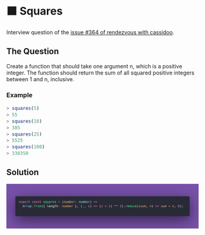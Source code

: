 # ⬛ Squares

Interview question of the [issue #364 of rendezvous with cassidoo](https://buttondown.email/cassidoo/archive/fff/).

## The Question

Create a function that should take one argument n, which is a positive integer.
The function should return the sum of all squared positive integers between 1 and n, inclusive.

### Example

```js
> squares(5)
> 55
> squares(10)
> 385
> squares(25)
> 5525
> squares(100)
> 338350
```

## Solution

![Code Polaroid](./code-screenshot.png)
